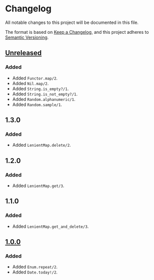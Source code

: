# Changelog

All notable changes to this project will be documented in this file.

The format is based on [Keep a Changelog](https://keepachangelog.com/en/1.1.0/),
and this project adheres to [Semantic Versioning](https://semver.org/spec/v2.0.0.html).

## [Unreleased]

### Added

- Added `Functor.map/2`.
- Added `Nil.map/2`.
- Added `String.is_empty?/1`.
- Added `String.is_not_empty?/1`.
- Added `Random.alphanumeric/1`.
- Added `Random.sample/1`.

## 1.3.0

### Added

- Added `LenientMap.delete/2`.

## 1.2.0

### Added

- Added `LenientMap.get/3`.

## 1.1.0

### Added

- Added `LenientMap.get_and_delete/3`.

## [1.0.0]

### Added

- Added `Enum.repeat/2`.
- Added `Date.today!/2`.

[Unreleased]: https://github.com/yihangho/elixir_ext/compare/v1.3.0...HEAD
[1.3.0]: https://github.com/yihangho/elixir_ext/releases/tag/v1.3.0
[1.2.0]: https://github.com/yihangho/elixir_ext/releases/tag/v1.2.0
[1.1.0]: https://github.com/yihangho/elixir_ext/releases/tag/v1.1.0
[1.0.0]: https://github.com/yihangho/elixir_ext/releases/tag/v1.0.0
